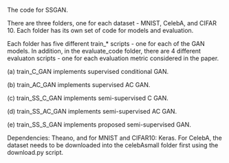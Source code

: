 The code for SSGAN.

There are three folders, one for each dataset - MNIST, CelebA, and CIFAR 10. Each folder has its own set of code for models and evaluation. 

Each folder has five different train_* scripts - one for each of the GAN models. In addition, in the evaluate_code folder, there are 4 different evaluaton scripts - one for each evaluation metric considered in the paper. 

(a) train_C_GAN implements supervised conditional GAN.

(b) train_AC_GAN implements supervised AC GAN.

(c) train_SS_C_GAN implements semi-supervised C GAN.

(d) train_SS_AC_GAN implements semi-supervised AC GAN.

(e) train_SS_S_GAN implements proposed semi-supervised GAN.

Dependencies: Theano, and for MNIST and CIFAR10: Keras. For CelebA, the dataset needs to be downloaded into the celebAsmall folder first using the download.py script. 


